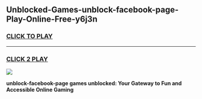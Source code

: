 
## Unblocked-Games-unblock-facebook-page-Play-Online-Free-y6j3n
<h3>
<a href="https://premium76.site?title=unblock-facebook-page&ref=26A">CLICK TO PLAY</a></h3>
<hr>

<h3>
<a href="https://premium76.site?title=unblock-facebook-page&ref=26A">CLICK 2 PLAY</a>
  
</h3>

<a href="https://premium76.site?title=unblock-facebook-page&ref=26A"><img src="https://clearcache.store/games.png"></a>


**unblock-facebook-page games unblocked: Your Gateway to Fun and Accessible Online Gaming**
